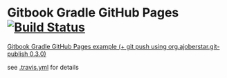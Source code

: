 # Gitbook Gradle GitHub Pages [![Build Status](https://travis-ci.org/daggerok/github-pages-gitbook-gradle.svg?branch=master)](https://travis-ci.org/daggerok/github-pages-gitbook-gradle)

[Gitbook Gradle GitHub Pages example (+ git push using org.ajoberstar.git-publish 0.3.0)](https://github.com/daggerok/spring-integration-5-examples/tree/master/gitbook)

see [.travis.yml](./.travis.yml) for details
